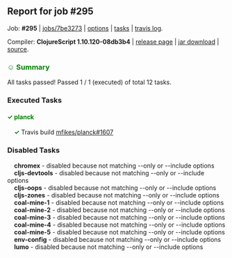 ## Report for job #295

Job: **#295** | [jobs/7be3273](https://github.com/cljs-oss/canary/commit/7be3273df9932c7cc197a2983a0c2d0a8d3e82b9) | [options](options.edn) | [tasks](tasks.edn) | [travis log](https://travis-ci.org/cljs-oss/canary/builds/348810130).

Compiler: **ClojureScript 1.10.120-08db3b4** | [release page](https://github.com/cljs-oss/canary/releases/tag/r1.10.120-08db3b4) | [jar download](https://github.com/cljs-oss/canary/releases/download/r1.10.120-08db3b4/clojurescript-1.10.120-08db3b4.jar) | [source](https://github.com/clojure/clojurescript/commit/08db3b4c1c277d0b356aa5c20ebb569e978b09a5).

### <b style='color:green'>☺ Summary</b>

All tasks passed! Passed 1 / 1 (executed) of total 12 tasks.

### Executed Tasks

#### <b style='color:green'>&#x2713; planck</b>
&nbsp;&nbsp;&nbsp;&nbsp;<b style='color:green'>&#x2713;</b> Travis build [mfikes/planck#1607](https://travis-ci.org/mfikes/planck/builds/348811030)<br>

### Disabled Tasks

&nbsp;&nbsp;&nbsp;&nbsp;**chromex** - disabled because not matching --only or --include options<br>
&nbsp;&nbsp;&nbsp;&nbsp;**cljs-devtools** - disabled because not matching --only or --include options<br>
&nbsp;&nbsp;&nbsp;&nbsp;**cljs-oops** - disabled because not matching --only or --include options<br>
&nbsp;&nbsp;&nbsp;&nbsp;**cljs-zones** - disabled because not matching --only or --include options<br>
&nbsp;&nbsp;&nbsp;&nbsp;**coal-mine-1** - disabled because not matching --only or --include options<br>
&nbsp;&nbsp;&nbsp;&nbsp;**coal-mine-2** - disabled because not matching --only or --include options<br>
&nbsp;&nbsp;&nbsp;&nbsp;**coal-mine-3** - disabled because not matching --only or --include options<br>
&nbsp;&nbsp;&nbsp;&nbsp;**coal-mine-4** - disabled because not matching --only or --include options<br>
&nbsp;&nbsp;&nbsp;&nbsp;**coal-mine-5** - disabled because not matching --only or --include options<br>
&nbsp;&nbsp;&nbsp;&nbsp;**env-config** - disabled because not matching --only or --include options<br>
&nbsp;&nbsp;&nbsp;&nbsp;**lumo** - disabled because not matching --only or --include options<br>